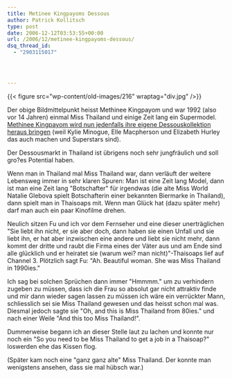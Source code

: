 ```yaml
---
title: Metinee Kingpayoms Dessous
author: Patrick Kollitsch
type: post
date: 2006-12-12T03:53:55+00:00
url: /2006/12/metinee-kingpayoms-dessous/
dsq_thread_id:
  - "2903115017"




---
```

{{< figure src="wp-content/old-images/216" wraptag="div.jpg" />}}

Der obige Bildmittelpunkt heisst Methinee Kingpayom und war 1992 (also vor 14 Jahren) einmal Miss Thailand und einige Zeit lang ein Supermodel. [Methinee Kingpayom wird nun jedenfalls ihre eigene Dessouskollektion heraus bringen][1] (weil Kylie Minogue, Elle Macpherson und Elizabeth Hurley das auch machen und Superstars sind).

Der Dessousmarkt in Thailand ist übrigens noch sehr jungfräulich und soll gro?es Potential haben.

Wenn man in Thailand mal Miss Thailand war, dann verläuft der weitere Lebensweg immer in sehr klaren Spuren: Man ist eine Zeit lang Model, dann ist man eine Zeit lang "Botschafter" für irgendwas (die alte Miss World Natalie Glebova spielt Botschafterin einer bekannten Biermarke in Thailand), dann spielt man in Thaisoaps mit. Wenn man Glück hat (dazu später mehr) darf man auch ein paar Kinofilme drehen.

Neulich sitzen Fu und ich vor dem Fernseher und eine dieser unerträglichen "Sie liebt ihn nicht, er sie aber doch, dann haben sie einen Unfall und sie liebt ihn, er hat aber inzwischen eine andere und liebt sie nicht mehr, dann kommt der dritte und raubt die Firma eines der Väter aus und am Ende sind alle glücklich und er heiratet sie (warum wei? man nicht)"-Thaisoaps lief auf Channel 3. Plötzlich sagt Fu: "Ah. Beautiful woman. She was Miss Thailand in 1990ies."

Ich sag bei solchen Sprüchen dann immer "Hmmmm." um zu verhindern zugeben zu müssen, dass ich die Frau so absolut gar nicht attraktiv finde und mir dann wieder sagen lassen zu müssen ich wäre ein verrückter Mann, schliesslich sei sie Miss Thailand gewesen und das heisst schon mal was. Diesmal jedoch sagte sie "Oh, and this is Miss Thailand from 80ies." und nach einer Weile "And this too Miss Thailand!".

Dummerweise begann ich an dieser Stelle laut zu lachen und konnte nur noch ein "So you need to be Miss Thailand to get a job in a Thaisoap?" loswerden ehe das Kissen flog.

(Später kam noch eine "ganz ganz alte" Miss Thailand. Der konnte man wenigstens ansehen, dass sie mal hübsch war.)

 [1]: http://fibre2fashion.com/news/fashion-news/newsdetails.aspx?News_id=27402
